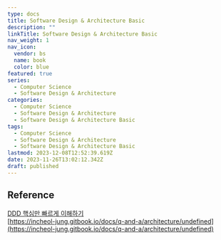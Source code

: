 ```yaml
---
type: docs
title: Software Design & Architecture Basic
description: ""
linkTitle: Software Design & Architecture Basic
nav_weight: 1
nav_icon:
  vendor: bs
  name: book
  color: blue
featured: true
series:
  - Computer Science
  - Software Design & Architecture
categories:
  - Computer Science
  - Software Design & Architecture
  - Software Design & Architecture Basic
tags:
  - Computer Science
  - Software Design & Architecture
  - Software Design & Architecture Basic
lastmod: 2023-12-08T12:52:39.619Z
date: 2023-11-26T13:02:12.342Z
draft: published
---
```


## Reference

[DDD 핵심만 빠르게 이해하기](https://happycloud-lee.tistory.com/94)  
[https://incheol-jung.gitbook.io/docs/q-and-a/architecture/undefined](https://incheol-jung.gitbook.io/docs/q-and-a/architecture/undefined)
